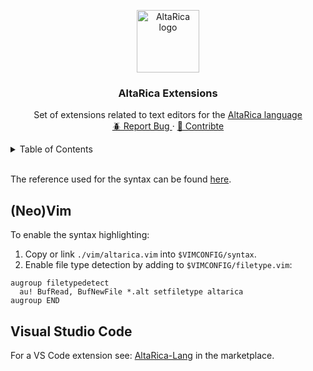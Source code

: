 <p align="center">
  <img src="https://altarica.labri.fr/wp/wp-content/uploads/2013/08/altarica-banner.png"
       alt="AltaRica logo" height="100">
  <h3 align="center">
	  AltaRica Extensions
  </h3>

  <p align="center">
	Set of extensions related to text editors for the <a href="https://altarica.labri.fr/wp/">AltaRica language</a>
    <br />
    <a href="https://github.com/EmileRolley/altarica-ext/issues">
		🪲 Report Bug
	</a>
    ·
    <a href="https://github.com/EmileRolley/altarica-ext/pulls">
    🤝 Contribte
	 </a>
  </p>
</p>



<details>
  <summary>Table of Contents</summary>

<!-- vim-markdown-toc GitLab -->

* [(Neo)Vim](#neovim)
* [Visual Studio Code](#visual-studio-code)

<!-- vim-markdown-toc -->

</details>

<br>

The reference used for the syntax can be found
[here](https://altarica.labri.fr/wp/?page_id=333).


## (Neo)Vim

To enable the syntax highlighting:

1. Copy or link `./vim/altarica.vim` into `$VIMCONFIG/syntax`.
2. Enable file type detection by adding to `$VIMCONFIG/filetype.vim`:

```vim
augroup filetypedetect
  au! BufRead, BufNewFile *.alt setfiletype altarica
augroup END
```

## Visual Studio Code

For a VS Code extension see: [AltaRica-Lang](https://marketplace.visualstudio.com/items?itemName=charles66820.altarica-lang)
in the marketplace.
